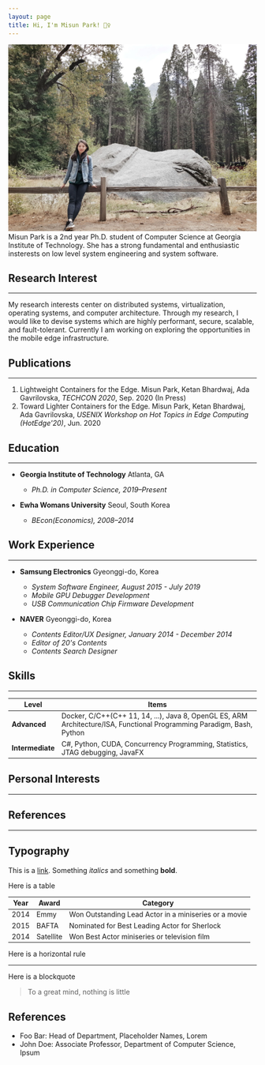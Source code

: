 ```yaml
---
layout: page
title: Hi, I'm Misun Park! 🙋‍♀️
---
```


![a pic of mine](../assets/img/mee.jpeg)
Misun Park is a 2nd year Ph.D. student of Computer Science at Georgia Institute of Technology. She has a strong fundamental and enthusiastic insterests on low level system engineering and system software.



## Research Interest
---
My research interests center on distributed systems, virtualization, operating systems, and computer architecture. Through my research, I would like to devise systems which are highly performant, secure, scalable, and fault-tolerant. Currently I am working on exploring the opportunities in the mobile edge infrastructure.



## Publications
---
1. Lightweight Containers for the Edge. Misun Park, Ketan Bhardwaj, Ada Gavrilovska, *TECHCON 2020*, Sep. 2020 (In Press)
2. Toward Lighter Containers for the Edge. Misun Park, Ketan Bhardwaj, Ada Gavrilovska, *USENIX Workshop on Hot Topics in Edge Computing (HotEdge'20)*, Jun. 2020



## Education
---
- **Georgia Institute of Technology** Atlanta, GA
  - *Ph.D. in Computer Science, 2019–Present*

- **Ewha Womans University** Seoul, South Korea
  - *BEcon(Economics), 2008–2014*



## Work Experience
---
- **Samsung Electronics**  Gyeonggi-do, Korea
  - *System Software Engineer, August 2015 - July 2019*
  - *Mobile GPU Debugger Development*
  - *USB Communication Chip Firmware Development*

- **NAVER**  Gyeonggi-do, Korea
  - *Contents Editor/UX Designer, January 2014 - December 2014*
  - *Editor of 20's Contents*
  - *Contents Search Designer*

## Skills
---

Level|Items
-----|-----
**Advanced**|Docker, C/C++(C++ 11, 14, ...), Java 8, OpenGL ES, ARM Architecture/ISA, Functional Programming Paradigm, Bash, Python
**Intermediate**|C#, Python, CUDA, Concurrency Programming, Statistics, JTAG debugging, JavaFX

## Personal Interests
---


## References
---

## Typography

This is a [link](http://google.com). Something *italics* and something **bold**.

Here is a table

Year | Award | Category
-----|-------|--------
2014 | Emmy  | Won Outstanding Lead Actor in a miniseries or a movie
2015 | BAFTA | Nominated for Best Leading Actor for Sherlock
2014 | Satellite | Won Best Actor miniseries or television film

Here is a horizontal rule

---

Here is a blockquote

> To a great mind, nothing is little

## References

* Foo Bar: Head of Department, Placeholder Names, Lorem
* John Doe: Associate Professor, Department of Computer Science, Ipsum

